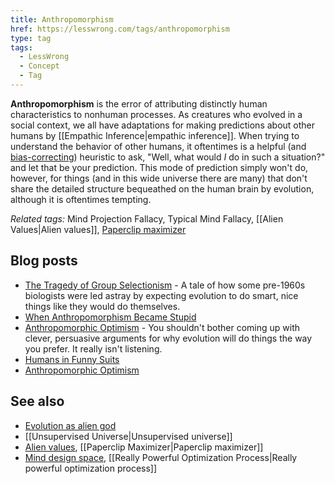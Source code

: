 ```yaml
---
title: Anthropomorphism
href: https://lesswrong.com/tags/anthropomorphism
type: tag
tags:
  - LessWrong
  - Concept
  - Tag
---
```


**Anthropomorphism** is the error of attributing distinctly human characteristics to nonhuman processes. As creatures who evolved in a social context, we all have adaptations for making predictions about other humans by [[Empathic Inference|empathic inference]]. When trying to understand the behavior of other humans, it oftentimes is a helpful (and [bias-correcting](https://wiki.lesswrong.com/wiki/Fundamental_attribution_error)) heuristic to ask, "Well, what would *I* do in such a situation?" and let that be your prediction. This mode of prediction simply won't do, however, for things (and in this wide universe there are many) that don't share the detailed structure bequeathed on the human brain by evolution, although it is oftentimes tempting.

*Related tags:* Mind Projection Fallacy, Typical Mind Fallacy, [[Alien Values|Alien values]], [Paperclip maximizer](https://www.lesswrong.com/tag/paperclip-maximizer)

Blog posts
----------

*   [The Tragedy of Group Selectionism](http://lesswrong.com/lw/kw/the_tragedy_of_group_selectionism/) \- A tale of how some pre-1960s biologists were led astray by expecting evolution to do smart, nice things like they would do themselves.
*   [When Anthropomorphism Became Stupid](http://lesswrong.com/lw/t5/when_anthropomorphism_became_stupid/)
*   [Anthropomorphic Optimism](http://lesswrong.com/lw/st/anthropomorphic_optimism/) \- You shouldn't bother coming up with clever, persuasive arguments for why evolution will do things the way you prefer. It really isn't listening.
*   [Humans in Funny Suits](http://lesswrong.com/lw/so/humans_in_funny_suits/)
*   [Anthropomorphic Optimism](http://lesswrong.com/lw/st/anthropomorphic_optimism/)

See also
--------

*   [Evolution as alien god](https://www.lesswrong.com/tag/evolution-as-alien-god)
*   [[Unsupervised Universe|Unsupervised universe]]
*   [Alien values](https://www.lesswrong.com/tag/alien-values), [[Paperclip Maximizer|Paperclip maximizer]]
*   [Mind design space](https://www.lesswrong.com/tag/mind-design-space), [[Really Powerful Optimization Process|Really powerful optimization process]]